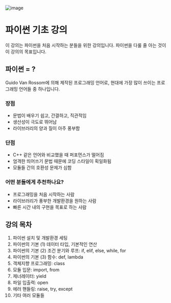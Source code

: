 ![image](https://github.com/McDic/taling/blob/master/Images/python-logo.png?raw=true)

# 파이썬 기초 강의
이 강의는 파이썬을 처음 시작하는 분들을 위한 강의입니다.
파이썬을 다룰 줄 아는 것이 이 강의의 목표입니다.

## 파이썬 = ?
Guido Van Rossom에 의해 제작된 프로그래밍 언어로,
현대에 가장 많이 쓰이는 프로그래밍 언어들 중 하나입니다.

### 장점
- 문법이 배우기 쉽고, 간결하고, 직관적임
- 생산성이 극도로 뛰어남
- 라이브러리의 양과 질이 아주 풍부함
### 단점
- C++ 같은 언어와 비교했을 때 퍼포먼스가 떨어짐
- 엄격한 띄어쓰기 문법 때문에 코딩 스타일이 획일화됨
- 모듈들 간의 호환성 문제가 심함
### 어떤 분들에게 추천하나요?
- 프로그래밍을 처음 시작하는 사람
- 라이브러리가 풍부한 개발환경을 원하는 사람
- 빠른 시간 내의 구현을 목표로 하는 사람

## 강의 목차
1. 파이썬 설치 및 개발환경 세팅
2. 파이썬의 기본 (1) 데이터 타입, 기본적인 연산
3. 파이썬의 기본 (2) 조건 분기와 루프: if, elif, else, while, for
4. 파이썬의 기본 (3) 함수: def, lambda
5. 객체지향 프로그래밍: class
6. 모듈 입문: import, from
7. 제너레이터: yield
8. 파일 입출력: open
9. 에러 핸들링: raise, try, except
10. 기타 여러 모듈들